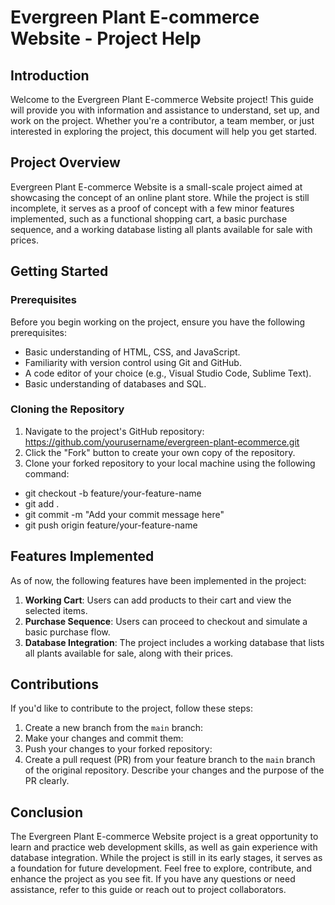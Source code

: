 # Evergreen Plant E-commerce Website - Project Help

## Introduction

Welcome to the Evergreen Plant E-commerce Website project! This guide will provide you with information and assistance to understand, set up, and work on the project. Whether you're a contributor, a team member, or just interested in exploring the project, this document will help you get started.

## Project Overview

Evergreen Plant E-commerce Website is a small-scale project aimed at showcasing the concept of an online plant store. While the project is still incomplete, it serves as a proof of concept with a few minor features implemented, such as a functional shopping cart, a basic purchase sequence, and a working database listing all plants available for sale with prices.

## Getting Started

### Prerequisites

Before you begin working on the project, ensure you have the following prerequisites:

- Basic understanding of HTML, CSS, and JavaScript.
- Familiarity with version control using Git and GitHub.
- A code editor of your choice (e.g., Visual Studio Code, Sublime Text).
- Basic understanding of databases and SQL.

### Cloning the Repository

1. Navigate to the project's GitHub repository: https://github.com/yourusername/evergreen-plant-ecommerce.git
3. Click the "Fork" button to create your own copy of the repository.
4. Clone your forked repository to your local machine using the following command:
-  git checkout -b feature/your-feature-name
-  git add .
-  git commit -m "Add your commit message here"
-  git push origin feature/your-feature-name

## Features Implemented

As of now, the following features have been implemented in the project:

1. **Working Cart**: Users can add products to their cart and view the selected items.
2. **Purchase Sequence**: Users can proceed to checkout and simulate a basic purchase flow.
3. **Database Integration**: The project includes a working database that lists all plants available for sale, along with their prices.

## Contributions

If you'd like to contribute to the project, follow these steps:

1. Create a new branch from the `main` branch:
2. Make your changes and commit them:
3. Push your changes to your forked repository:
4. Create a pull request (PR) from your feature branch to the `main` branch of the original repository. Describe your changes and the purpose of the PR clearly.

## Conclusion

The Evergreen Plant E-commerce Website project is a great opportunity to learn and practice web development skills, as well as gain experience with database integration. While the project is still in its early stages, it serves as a foundation for future development. Feel free to explore, contribute, and enhance the project as you see fit. If you have any questions or need assistance, refer to this guide or reach out to project collaborators.



